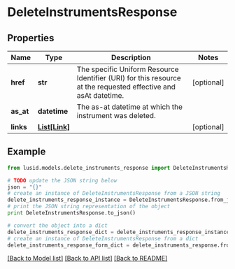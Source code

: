 # DeleteInstrumentsResponse


## Properties
Name | Type | Description | Notes
------------ | ------------- | ------------- | -------------
**href** | **str** | The specific Uniform Resource Identifier (URI) for this resource at the requested effective and asAt datetime. | [optional] 
**as_at** | **datetime** | The as-at datetime at which the instrument was deleted. | 
**links** | [**List[Link]**](Link.md) |  | [optional] 

## Example

```python
from lusid.models.delete_instruments_response import DeleteInstrumentsResponse

# TODO update the JSON string below
json = "{}"
# create an instance of DeleteInstrumentsResponse from a JSON string
delete_instruments_response_instance = DeleteInstrumentsResponse.from_json(json)
# print the JSON string representation of the object
print DeleteInstrumentsResponse.to_json()

# convert the object into a dict
delete_instruments_response_dict = delete_instruments_response_instance.to_dict()
# create an instance of DeleteInstrumentsResponse from a dict
delete_instruments_response_form_dict = delete_instruments_response.from_dict(delete_instruments_response_dict)
```
[[Back to Model list]](../README.md#documentation-for-models) [[Back to API list]](../README.md#documentation-for-api-endpoints) [[Back to README]](../README.md)


